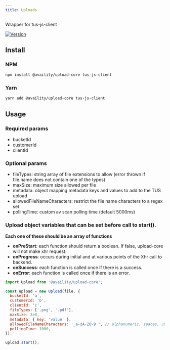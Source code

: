 ```yaml
---
title: Uploads
---
```


Wrapper for tus-js-client

[![Version](https://img.shields.io/npm/v/@availity/upload-core.svg?style=for-the-badge)](https://www.npmjs.com/package/@availity/upload-core)

## Install

### NPM

```bash
npm install @availity/upload-core tus-js-client
```

### Yarn

```bash
yarn add @availity/upload-core tus-js-client
```

## Usage

### Required params

- bucketId
- customerId
- clientId

### Optional params

- fileTypes: string array of file extensions to allow (error thrown if file.name does not contain one of the types)
- maxSize: maximum size allowed per file
- metadata: object mapping metadata keys and values to add to the TUS upload
- allowedFileNameCharacters: restrict the file name characters to a regex set
- pollingTime: custom av scan polling time (default 5000ms)

### Upload object variables that can be set before call to start().

**Each one of these should be an array of functions**

- **onPreStart**: each function should return a boolean. If false, upload-core will not make xhr request.
- **onProgress**: occurs during initial and at various points of the Xhr call to backend.
- **onSuccess**: each function is called once if there is a success.
- **onError**: each function is called once if there is an error.

```js
import Upload from '@availity/upload-core';

const upload = new Upload(file, {
  bucketId: 'a',
  customerId: 'b',
  clientId: 'c',
  fileTypes: ['.png', '.pdf'],
  maxSize: 3e8,
  metadata: { key: 'value' },
  allowedFileNameCharacters: '_a-zA-Z0-9 ', // alphanumeric, spaces, underscore
  pollingTime: 1000,
});

upload.start();
```
